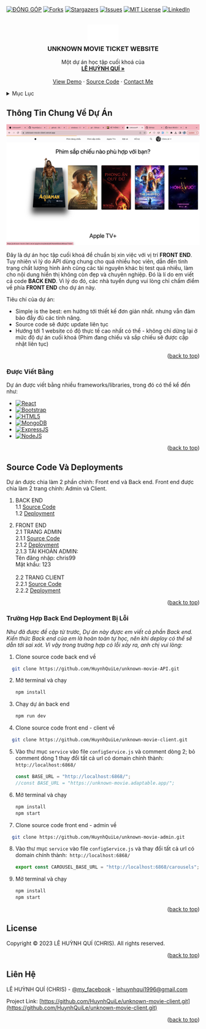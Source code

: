 <!-- Improved compatibility of back to top link: See: https://github.com/othneildrew/Best-README-Template/pull/73 -->

<a name="readme-top" id="readme-top"></a>

<!--
*** Thanks for checking out the Best-README-Template. If you have a suggestion
*** that would make this better, please fork the repo and create a pull request
*** or simply open an issue with the tag "enhancement".
*** Don't forget to give the project a star!
*** Thanks again! Now go create something AMAZING! :D
-->

<!-- PROJECT SHIELDS -->
<!--
*** I'm using markdown "reference style" links for readability.
*** Reference links are enclosed in brackets [ ] instead of parentheses ( ).
*** See the bottom of this document for the declaration of the reference variables
*** for contributors-url, forks-url, etc. This is an optional, concise syntax you may use.
*** https://www.markdownguide.org/basic-syntax/#reference-style-links
-->

[![ĐÓNG GÓP][contributors-shield]][contributors-url]
[![Forks][forks-shield]][forks-url]
[![Stargazers][stars-shield]][stars-url]
[![Issues][issues-shield]][issues-url]
[![MIT License][license-shield]][license-url]
[![LinkedIn][linkedin-shield]][linkedin-url]

<!-- PROJECT LOGO -->
<br />
<div align="center">
  <a href="https://unknown-movie-client.vercel.app/">
   <div  style="background-color: black; width: 80px; height:30px"> <img src="./public/img/unknown-logo.svg" alt="Logo" width="80" height="80"></div>
  </a>

  <h3 align="center">UNKNOWN MOVIE TICKET WEBSITE</h3>

  <p align="center">
    Một dự án học tập cuối khoá của
    <br />
    <a href="https://lehuynhqui.vercel.app/"><strong>LÊ HUỲNH QUÍ »</strong></a>
    <br />
    <br />
    <a href="https://unknown-movie-client.vercel.app/">View Demo</a>
    ·
    <a href="https://github.com/HuynhQuiLe/unknown-movie-client">Source Code</a>
    ·
    <a href="https://www.facebook.com/lehuynhqui99">Contact Me</a>
  </p>
</div>

<!-- TABLE OF CONTENTS -->
<details>
  <summary>Mục Lục</summary>
  <ol>
    <li>
      <a href="#thông-tin-chung-về-dự-án">Thông Tin Chung Về Dự Án</a>
      <ul>
        <li><a href="#được-viết-bằng">Được Viết Bằng</a></li>
      </ul>
    </li>
    <li><a href="#source-code-và-deployments">Source Code Và Deployments</a></li>
    <li><a href="#trường-hợp-back-end-deployment-bị-lỗi">Trường Hợp Back End Deployment Bị Lỗi</a></li>
    <li><a href="#license">License</a></li>
    <li><a href="#liên-hệ">Liên Hệ</a></li>
  </ol>
</details>

<!-- ABOUT THE PROJECT -->

## Thông Tin Chung Về Dự Án

![Getting Started](/public/img/Screenshot%202023-10-20%20at%2008.21.51.png)

Đây là dự án học tập cuối khoá để chuẩn bị xin việc với vị trí <b>FRONT END</b>. Tuy nhiên vì lý do API dùng chung cho quá nhiều học viên, dẫn đến tình trạng chất lượng hình ảnh cũng các tài nguyên khác bị test quá nhiều, làm cho nội dung hiển thị không còn đẹp và chuyên nghiệp. Đó là lí do em viết cả code <b>BACK END</b>. Vì lý do đó, các nhà tuyển dụng vui lòng chỉ chấm điểm về phía <b>FRONT END</b> cho dự án này.

Tiêu chí của dự án:

- Simple is the best: em hướng tới thiết kế đơn giản nhất. nhưng vẫn đảm bảo đầy đủ các tính năng.
- Source code sẽ được update liên tục
- Hướng tới 1 website có độ thực tế cao nhất có thể - không chỉ dừng lại ở mức độ dự án cuối khoá (Phim đang chiếu và sắp chiếu sẽ được cập nhật liên tục)

<p align="right">(<a href="#readme-top">back to top</a>)</p>

### Được Viết Bằng

Dự án được viết bằng nhiều frameworks/libraries, trong đó có thể kể đến như:

- [![React][React.js]][React-url]
- [![Bootstrap][Bootstrap.com]][Bootstrap-url]
- [![HTML5][HTML5.com]][HTML5-url]
- [![MongoDB][MongoDB.io]][MongoDB-url]
- [![ExpressJS][ExpressJS.io]][ExpressJS-url]
- [![NodeJS][NodeJS.dev]][NodeJS-url]

<p align="right">(<a href="#readme-top">back to top</a>)</p>

## Source Code Và Deployments

Dự án được chia làm 2 phần chính: Front end và Back end. Front end được chia làm 2 trang chính: Admin và Client.

1. BACK END <br/>
   1.1 [Source Code](https://github.com/HuynhQuiLe/unknown-movie-API.git) <br/>
   1.2 [Deployment](https://unknown-movie.adaptable.app) <br/>

2. FRONT END <br/>
   2.1 TRANG ADMIN <br/>
   2.1.1 [Source Code](https://github.com/HuynhQuiLe/unknown-movie-admin) <br/>
   2.1.2 [Deployment](https://unknown-movie-admin.vercel.app/)<br/>
   2.1.3 TÀI KHOẢN ADMIN: <br/>
   Tên đăng nhập: chris99 <br/>
   Mật khẩu: 123 <br/>
   <br/>
   2.2 TRANG CLIENT <br/>
   2.2.1 [Source Code](https://github.com/HuynhQuiLe/unknown-movie-client) <br/>
   2.2.2 [Deployment](https://unknown-movie-client.vercel.app/) <br/>

<p align="right">(<a href="#readme-top">back to top</a>)</p>

### Trường Hợp Back End Deployment Bị Lỗi

_Như đã được đề cập từ trước, Dự án này đựợc em viết cả phần Back end. Kiến thức Back end của em là hoàn toàn tự học, nên khi deploy có thể sẽ dẫn tới sai xót. Vì vậy trong trường hợp có lỗi xảy ra, anh chị vui lòng:_

1. Clone source code back end về

```sh
  git clone https://github.com/HuynhQuiLe/unknown-movie-API.git
```

2. Mở terminal và chạy
   ```sh
   npm install
   ```
3. Chạy dự án back end
   ```sh
   npm run dev
   ```
4. Clone source code front end - client về

```sh
  git clone https://github.com/HuynhQuiLe/unknown-movie-client.git
```

5. Vào thư mục `service` vào file `configService.js` và comment dòng 2; bỏ comment dòng 1 thay đổi tất cả url có domain chính thành:` http://localhost:6868/`

   ```js
   const BASE_URL = "http://localhost:6868/";
   //const BASE_URL = "https://unknown-movie.adaptable.app/";
   ```

6. Mở terminal và chạy

   ```sh
   npm install
   npm start
   ```

7. Clone source code front end - admin về

```sh
  git clone https://github.com/HuynhQuiLe/unknown-movie-admin.git
```

8. Vào thư mục `service` vào file `configService.js` và thay đổi tất cả url có domain chính thành:` http://localhost:6868/`

   ```js
   export const CAROUSEL_BASE_URL = "http://localhost:6868/carousels";
   ```

9. Mở terminal và chạy
   ```sh
   npm install
   npm start
   ```

<p align="right">(<a href="#readme-top">back to top</a>)</p>

<!-- USAGE EXAMPLES -->

## License

Copyright © 2023 LÊ HUỲNH QUÍ (CHRIS). All rights reserved.

<p align="right">(<a href="#readme-top">back to top</a>)</p>

<!-- CONTACT -->

## Liên Hệ

LÊ HUỲNH QUÍ (CHRIS) - [@my_facebook](https://www.facebook.com/lehuynhqui99) - lehuynhqui1996@gmail.com

Project Link: [https://github.com/HuynhQuiLe/unknown-movie-client.git](https://github.com/HuynhQuiLe/unknown-movie-client.git)

<p align="right">(<a href="#readme-top">back to top</a>)</p>

<!-- ACKNOWLEDGMENTS -->

<!-- MARKDOWN LINKS & IMAGES -->
<!-- https://www.markdownguide.org/basic-syntax/#reference-style-links -->

[contributors-shield]: https://img.shields.io/github/contributors/othneildrew/Best-README-Template.svg?style=for-the-badge
[contributors-url]: https://github.com/othneildrew/Best-README-Template/graphs/contributors
[forks-shield]: https://img.shields.io/github/forks/othneildrew/Best-README-Template.svg?style=for-the-badge
[forks-url]: https://github.com/othneildrew/Best-README-Template/network/members
[stars-shield]: https://img.shields.io/github/stars/othneildrew/Best-README-Template.svg?style=for-the-badge
[stars-url]: https://github.com/othneildrew/Best-README-Template/stargazers
[issues-shield]: https://img.shields.io/github/issues/othneildrew/Best-README-Template.svg?style=for-the-badge
[issues-url]: https://github.com/othneildrew/Best-README-Template/issues
[license-shield]: https://img.shields.io/github/license/othneildrew/Best-README-Template.svg?style=for-the-badge
[license-url]: https://github.com/othneildrew/Best-README-Template/blob/master/LICENSE.txt
[linkedin-shield]: https://img.shields.io/badge/-LinkedIn-black.svg?style=for-the-badge&logo=linkedin&colorB=555
[linkedin-url]: https://linkedin.com/in/othneildrew
[product-screenshot]: images/screenshot.png
[Next.js]: https://img.shields.io/badge/next.js-000000?style=for-the-badge&logo=nextdotjs&logoColor=white
[Next-url]: https://nextjs.org/
[React.js]: https://img.shields.io/badge/React-20232A?style=for-the-badge&logo=react&logoColor=61DAFB
[React-url]: https://reactjs.org/
[Vue.js]: https://img.shields.io/badge/Vue.js-35495E?style=for-the-badge&logo=vuedotjs&logoColor=4FC08D
[Vue-url]: https://vuejs.org/
[MongoDB.io]: https://img.shields.io/badge/MongoDB-%234ea94b.svg?style=for-the-badge&logo=mongodb&logoColor=white
[MongoDB-url]: https://account.mongodb.com/
[NodeJS.dev]: https://img.shields.io/badge/node.js-6DA55F?style=for-the-badge&logo=node.js&logoColor=white
[NodeJS-url]: https://nodejs.org/en
[ExpressJS.io]: https://img.shields.io/badge/express.js-%23404d59.svg?style=for-the-badge&logo=express&logoColor=%2361DAFB
[ExpressJS-url]: https://expressjs.com/
[Bootstrap.com]: https://img.shields.io/badge/Bootstrap-563D7C?style=for-the-badge&logo=bootstrap&logoColor=white
[Bootstrap-url]: https://getbootstrap.com
[HTML5.com]: https://img.shields.io/badge/html5-%23E34F26.svg?style=for-the-badge&logo=html5&logoColor=white
[HTML5-url]: https://html5up.net/
